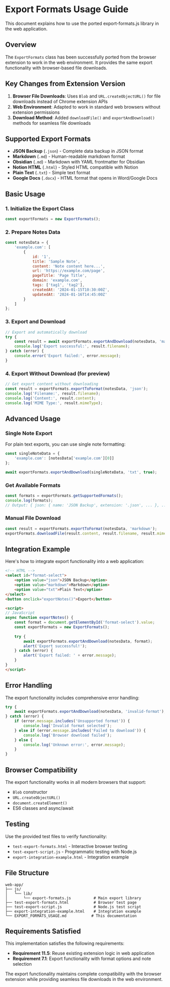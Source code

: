 # Export Formats Usage Guide

This document explains how to use the ported export-formats.js library in the web application.

## Overview

The `ExportFormats` class has been successfully ported from the browser extension to work in the web environment. It provides the same export functionality with browser-based file downloads.

## Key Changes from Extension Version

1. **Browser File Downloads**: Uses `Blob` and `URL.createObjectURL()` for file downloads instead of Chrome extension APIs
2. **Web Environment**: Adapted to work in standard web browsers without extension permissions
3. **Download Method**: Added `downloadFile()` and `exportAndDownload()` methods for seamless file downloads

## Supported Export Formats

- **JSON Backup** (`.json`) - Complete data backup in JSON format
- **Markdown** (`.md`) - Human-readable markdown format
- **Obsidian** (`.md`) - Markdown with YAML frontmatter for Obsidian
- **Notion HTML** (`.html`) - Styled HTML compatible with Notion
- **Plain Text** (`.txt`) - Simple text format
- **Google Docs** (`.docx`) - HTML format that opens in Word/Google Docs

## Basic Usage

### 1. Initialize the Export Class

```javascript
const exportFormats = new ExportFormats();
```

### 2. Prepare Notes Data

```javascript
const notesData = {
    'example.com': [
        {
            id: '1',
            title: 'Sample Note',
            content: 'Note content here...',
            url: 'https://example.com/page',
            pageTitle: 'Page Title',
            domain: 'example.com',
            tags: ['tag1', 'tag2'],
            createdAt: '2024-01-15T10:30:00Z',
            updatedAt: '2024-01-16T14:45:00Z'
        }
    ]
};
```

### 3. Export and Download

```javascript
// Export and automatically download
try {
    const result = await exportFormats.exportAndDownload(notesData, 'markdown');
    console.log('Export successful:', result.filename);
} catch (error) {
    console.error('Export failed:', error.message);
}
```

### 4. Export Without Download (for preview)

```javascript
// Get export content without downloading
const result = exportFormats.exportToFormat(notesData, 'json');
console.log('Filename:', result.filename);
console.log('Content:', result.content);
console.log('MIME Type:', result.mimeType);
```

## Advanced Usage

### Single Note Export

For plain text exports, you can use single note formatting:

```javascript
const singleNoteData = {
    'example.com': [notesData['example.com'][0]]
};

await exportFormats.exportAndDownload(singleNoteData, 'txt', true);
```

### Get Available Formats

```javascript
const formats = exportFormats.getSupportedFormats();
console.log(formats);
// Output: { json: { name: 'JSON Backup', extension: '.json', ... }, ... }
```

### Manual File Download

```javascript
const result = exportFormats.exportToFormat(notesData, 'markdown');
exportFormats.downloadFile(result.content, result.filename, result.mimeType);
```

## Integration Example

Here's how to integrate export functionality into a web application:

```html
<!-- HTML -->
<select id="format-select">
    <option value="json">JSON Backup</option>
    <option value="markdown">Markdown</option>
    <option value="txt">Plain Text</option>
</select>
<button onclick="exportNotes()">Export</button>

<script>
// JavaScript
async function exportNotes() {
    const format = document.getElementById('format-select').value;
    const exportFormats = new ExportFormats();
    
    try {
        await exportFormats.exportAndDownload(notesData, format);
        alert('Export successful!');
    } catch (error) {
        alert('Export failed: ' + error.message);
    }
}
</script>
```

## Error Handling

The export functionality includes comprehensive error handling:

```javascript
try {
    await exportFormats.exportAndDownload(notesData, 'invalid-format');
} catch (error) {
    if (error.message.includes('Unsupported format')) {
        console.log('Invalid format selected');
    } else if (error.message.includes('Failed to download')) {
        console.log('Browser download failed');
    } else {
        console.log('Unknown error:', error.message);
    }
}
```

## Browser Compatibility

The export functionality works in all modern browsers that support:
- `Blob` constructor
- `URL.createObjectURL()`
- `document.createElement()`
- ES6 classes and async/await

## Testing

Use the provided test files to verify functionality:
- `test-export-formats.html` - Interactive browser testing
- `test-export-script.js` - Programmatic testing with Node.js
- `export-integration-example.html` - Integration example

## File Structure

```
web-app/
├── js/
│   └── lib/
│       └── export-formats.js          # Main export library
├── test-export-formats.html           # Browser test page
├── test-export-script.js              # Node.js test script
├── export-integration-example.html    # Integration example
└── EXPORT_FORMATS_USAGE.md           # This documentation
```

## Requirements Satisfied

This implementation satisfies the following requirements:
- **Requirement 11.5**: Reuse existing extension logic in web application
- **Requirement 7.1**: Export functionality with format options and note selection

The export functionality maintains complete compatibility with the browser extension while providing seamless file downloads in the web environment.